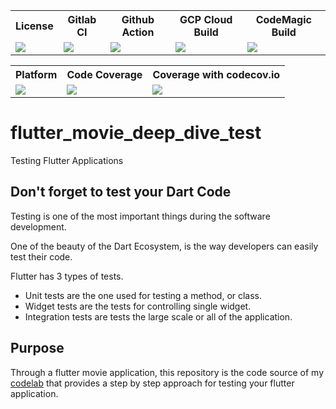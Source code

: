 
<table style="width:100%">
  <tr>
    <th>License</th>
    <th>Gitlab CI</th>
    <th>Github Action</th>
    <th>GCP Cloud Build</th>
    <th>CodeMagic Build</th>
  </tr>
  <tr>
    <td>
        <img src="https://img.shields.io/static/v1?label=License&message=MIT&color=blue"/>
    </td>
    <td>
        <a href="https://gitlab.com/bwnyasse/flutter-testing-tutorial/commits/master" target="_blank">
            <img src="https://gitlab.com/bwnyasse/flutter-testing-tutorial/badges/master/pipeline.svg"/>
        </a>
    </td>
    <td>
        <a href="https://github.com/bwnyasse/flutter-testing-tutorial/actions?query=workflow%3A%22Flutter+Testing+Tutorial+CI+On+push%22" target="_blank">
            <img src="https://github.com/bwnyasse/flutter-testing-tutorial/workflows/Flutter%20Testing%20Tutorial%20CI%20On%20push/badge.svg"/>
        </a>
    </td>
    <td>
        <a>
            <img src="https://storage.googleapis.com/model-zoo-260810-badges/builds/flutter-testing-tutorial/branches/master.svg"/>
        </a>
    </td>
    <td>
        <a href="https://codemagic.io/apps/5ec9416b261f343c0e2414b2/5ec9416b261f343c0e2414b1/latest_build">
            <img src="https://api.codemagic.io/apps/5ec9416b261f343c0e2414b2/5ec9416b261f343c0e2414b1/status_badge.svg"/>
        </a>
    </td>
  </tr>
</table>

<table style="width:100%">
  <tr>
    <th>Platform</th>
    <th>Code Coverage</th>
    <th>Coverage with codecov.io</th>
  </tr>
  <tr>
    <td>
        <img src="https://img.shields.io/static/v1?label=Flutter&message=ANDROID-IOS&color=informational?style=plastic&logo=flutter&logoColor=blue"/>
    </td>
    <td>
        <a href="https://codecov.io/gl/bwnyasse/flutter-testing-tutorial/tree/master/lib/src" target="_blank">
            <img src="https://gitlab.com/bwnyasse/flutter-testing-tutorial/badges/master/coverage.svg"/>
        </a>
    </td>
    <td>
        <a href="https://codecov.io/gl/bwnyasse/flutter-testing-tutorial" target="_blank">
            <img src="https://codecov.io/gl/bwnyasse/flutter-testing-tutorial/branch/master/graph/badge.svg"/>
        </a>
    </td>
  </tr>
</table>

# flutter_movie_deep_dive_test

Testing Flutter Applications

## Don't forget to test your Dart Code

Testing is one of the most important things during the software development.

One of the beauty of the Dart Ecosystem, is the way developers can easily test their code.

Flutter has 3 types of tests.

- Unit tests are the one used for testing a method, or class.
- Widget tests are the tests for controlling single widget.
- Integration tests are tests the large scale or all of the application.

## Purpose

Through a flutter movie application, this repository is the code source of my [codelab](https://codelabs-bwnyasse-net.web.app/flutter_testing_tutorial.html#0) that provides a step by step approach for testing your flutter application.


